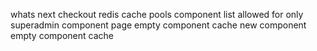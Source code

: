 whats next
	checkout redis cache pools
	component list
		allowed for only superadmin
		component page
			empty component cache
		new component
			empty component cache